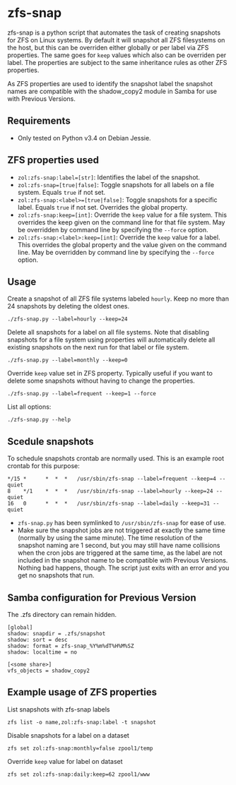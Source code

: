 # zfs-snap
zfs-snap is a python script that automates the task of creating snapshots
for ZFS on Linux systems. By default it will snapshot all ZFS filesystems on
the host, but this can be overriden either globally or per label via ZFS
properties. The same goes for `keep` values which also can be overriden per
label. The properties are subject to the same inheritance rules as other
ZFS properties.

As ZFS properties are used to identify the snapshot label the snapshot names
are compatible with the shadow_copy2 module in Samba for use with
Previous Versions.

## Requirements
* Only tested on Python v3.4 on Debian Jessie.

## ZFS properties used
* `zol:zfs-snap:label=[str]`: Identifies the label of the snapshot.
* `zol:zfs-snap=[true|false]`: Toggle snapshots for all labels on a file
  system. Equals `true` if not set.
* `zol:zfs-snap:<label>=[true|false]`: Toggle snapshots for a specific label.
  Equals `true` if not set. Overrides the global property.
* `zol:zfs-snap:keep=[int]`: Override the `keep` value for a file system.
  This overrides the keep given on the command line for that file system.
  May be overridden by command line by specifying the `--force` option.
* `zol:zfs-snap:<label>:keep=[int]`: Override the `keep` value for a label.
  This overrides the global property and the value given on the command line.
  May be overridden by command line by specifying the `--force` option.

## Usage
Create a snapshot of all ZFS file systems labeled `hourly`. Keep no more than 24
snapshots by deleting the oldest ones.

    ./zfs-snap.py --label=hourly --keep=24
Delete all snapshots for a label on all file systems. Note that disabling
snapshots for a file system using properties will automatically delete all
existing snapshots on the next run for that label or file system.

    ./zfs-snap.py --label=monthly --keep=0
Override `keep` value set in ZFS property. Typically useful if you want
to delete some snapshots without having to change the properties.

    ./zfs-snap.py --label=frequent --keep=1 --force
List all options:

    ./zfs-snap.py --help

## Scedule snapshots
To schedule snapshots crontab are normally used. This is an example root
crontab for this purpose:

    */15 *      *  *  *   /usr/sbin/zfs-snap --label=frequent --keep=4 --quiet
    8    */1    *  *  *   /usr/sbin/zfs-snap --label=hourly --keep=24 --quiet
    16   0      *  *  *   /usr/sbin/zfs-snap --label=daily --keep=31 --quiet

* `zfs-snap.py` has been symlinked to `/usr/sbin/zfs-snap` for ease of use.
* Make sure the snapshot jobs are not triggered at exactly the same time 
  (normally by using the same minute). The time resolution of the snapshot 
  naming are 1 second, but you may still have name collisions when the cron 
  jobs are triggered at the same time, as the label are not included in the 
  snapshot name to be compatible with Previous Versions. 
  Nothing bad happens, though. The script just exits with an error and you get
  no snapshots that run.

## Samba configuration for Previous Version
The .zfs directory can remain hidden.

    [global]
    shadow: snapdir = .zfs/snapshot
    shadow: sort = desc
    shadow: format = zfs-snap_%Y%m%dT%H%M%SZ
    shadow: localtime = no

    [<some share>]
    vfs_objects = shadow_copy2

## Example usage of ZFS properties
List snapshots with zfs-snap labels

    zfs list -o name,zol:zfs-snap:label -t snapshot
Disable snapshots for a label on a dataset

    zfs set zol:zfs-snap:monthly=false zpool1/temp
Override `keep` value for label on dataset

    zfs set zol:zfs-snap:daily:keep=62 zpool1/www
